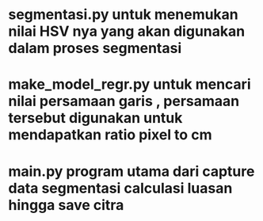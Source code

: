 # segmentasi.py untuk menemukan nilai HSV nya yang akan digunakan dalam proses segmentasi
# make_model_regr.py untuk mencari nilai persamaan garis , persamaan tersebut digunakan untuk mendapatkan ratio pixel to cm
# main.py program utama dari capture data segmentasi calculasi luasan hingga save citra